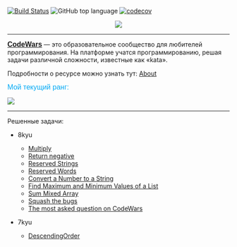 [![Build Status](https://travis-ci.org/IuriyG/CodeWars.svg?branch=main)](https://travis-ci.org/IuriyG/CodeWars)
![GitHub top language](https://img.shields.io/github/languages/top/IuriyG/CodeWars?color=success)
[![codecov](https://codecov.io/gh/IuriyG/CodeWars/branch/main/graph/badge.svg?token=016JJSD5GD)](https://codecov.io/gh/IuriyG/CodeWars)
<p align="center">
  <img src="https://www.codewars.com/assets/logos/logo-square-red-big-c74ae0e7a89b33acd3beb1f08229630391934650e3bbd30ddc40e8be5bbfc71e.png"/>
</p>

---

<font size="3" color="#03A9F4" face="Arial"><b>[CodeWars](https://www.codewars.com "Платформа с разными заданиями — от алгоритмов до шаблонов проектирования.")</b></font> — это образовательное сообщество для любителей программирования. На платформе учатся программированию, решая задачи различной сложности, известные как «kata».

Подробности о ресурсе можно узнать тут: [About](https://www.codewars.com/about)

<font size="3" color="#03A9F4" face="Arial">Мой текущий ранг: </font>

![](https://www.codewars.com/users/BeOrig/badges/small)

---

Решенные задачи:

+ 8kyu
  + [Multiply]()
  + [Return negative]()
  + [Reserved Strings]()
  + [Reserved Words]()
  + [Convert a Number to a String]()
  + [Find Maximum and Minimum Values of a List]()
  + [Sum Mixed Array]()
  + [Squash the bugs]()
  + [The most asked question on CodeWars]()

+ 7kyu
  + [DescendingOrder]()